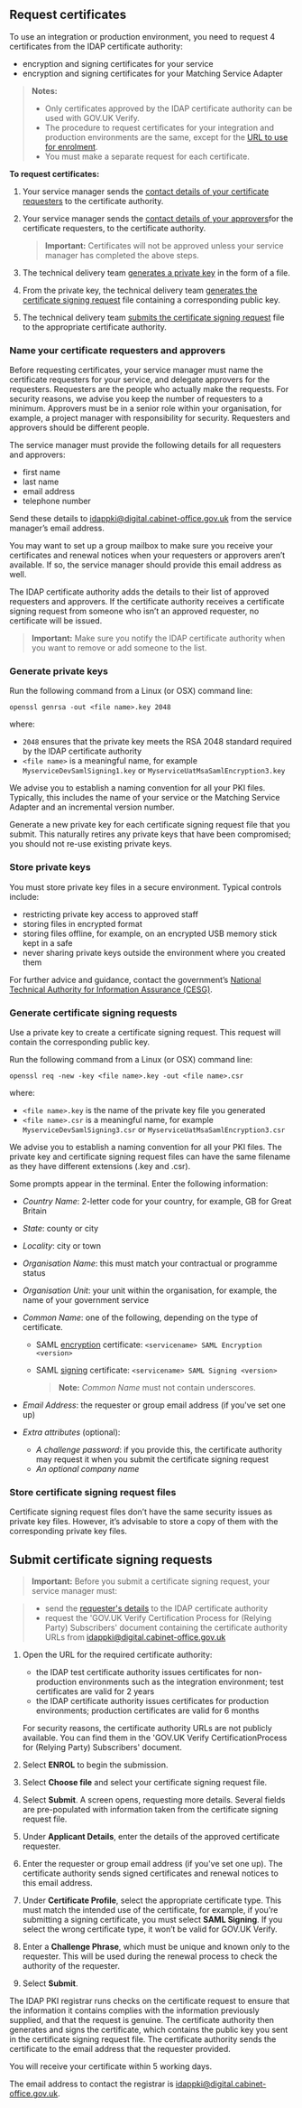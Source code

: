 ## Request certificates

To use an integration or production environment, you need to request 4
certificates from the IDAP certificate authority:

* encryption and signing certificates for your service
* encryption and signing certificates for your Matching Service Adapter

> **Notes:**
>
> * Only certificates approved by the IDAP certificate authority can
>   be used with GOV.UK Verify.
> * The procedure to request certificates for your integration and
>   production environments are the same, except for the
>   [URL to use for enrolment](#submit-certificate-signing-requests).
> * You must make a separate request for each certificate.

**To request certificates:**

1.  Your service manager sends the
    [contact details of your certificate requesters](#name-your-certificate-requesters-and-approvers)
    to the certificate authority.
1.  Your service manager sends the
    [contact details of your approvers](#name-your-certificate-requesters-and-approvers)for
    the certificate requesters, to the certificate authority.

    > **Important:** Certificates will not be approved unless your service manager has completed the above steps.

1.  The technical delivery team
    [generates a private key](#generate-private-keys) in the form of a
    file.
1.  From the private key, the technical delivery team
    [generates the certificate signing request](#generate-certificate-signing-requests) file
    containing a corresponding public key.
1.  The technical delivery team
    [submits the certificate signing request](#submit-certificate-signing-requests) file to
    the appropriate certificate authority.

### Name your certificate requesters and approvers

Before requesting certificates, your service manager must name the
certificate requesters for your service, and delegate approvers for the
requesters. Requesters are the people who actually make the requests.
For security reasons, we advise you keep the number of requesters to a
minimum. Approvers must be in a senior role within your organisation,
for example, a project manager with responsibility for security.
Requesters and approvers should be different people.

The service manager must provide the following details for all
requesters and approvers:

* first name
* last name
* email address
* telephone number

Send these details to <idappki@digital.cabinet-office.gov.uk> from the
service manager’s email address.

You may want to set up a group mailbox to make sure you receive your
certificates and renewal notices when your requesters or approvers
aren’t available. If so, the service manager should provide this email
address as well.

The IDAP certificate authority adds the details to their list of
approved requesters and approvers. If the certificate authority receives
a certificate signing request from someone who isn’t an approved
requester, no certificate will be issued.

> **Important:** Make sure you notify the IDAP certificate authority when you want to
> remove or add someone to the list.

### Generate private keys

Run the following command from a Linux (or OSX) command line:

    openssl genrsa -out <file name>.key 2048

where:

* `2048` ensures that the private key meets the RSA 2048 standard
    required by the IDAP certificate authority
* `<file name>` is a meaningful name, for example
    `MyserviceDevSamlSigning1.key` or
    `MyserviceUatMsaSamlEncryption3.key`

We advise you to establish a naming convention for all your PKI files.
Typically, this includes the name of your service or the Matching
Service Adapter and an incremental version number.

Generate a new private key for each certificate signing request file
that you submit. This naturally retires any private keys that have been
compromised; you should not re-use existing private keys.

### Store private keys

You must store private key files in a secure environment. Typical
controls include:

* restricting private key access to approved staff
* storing files in encrypted format
* storing files offline, for example, on an encrypted USB memory stick kept in a safe
* never sharing private keys outside the environment where you created them

For further advice and guidance, contact the government’s [National
Technical Authority for Information Assurance
(CESG)](https://www.cesg.gov.uk/).

### Generate certificate signing requests

Use a private key to create a certificate signing request. This request
will contain the corresponding public key.

Run the following command from a Linux (or OSX) command line:

    openssl req -new -key <file name>.key -out <file name>.csr

where:

* `<file name>.key` is the name of the private key file you generated
* `<file name>.csr` is a meaningful name, for example
    `MyserviceDevSamlSigning3.csr` or
    `MyserviceUatMsaSamlEncryption3.csr`

We advise you to establish a naming convention for all your PKI files.
The private key and certificate signing request files can have the same
filename as they have different extensions (.key and .csr).

Some prompts appear in the terminal. Enter the following information:

* *Country Name*: 2-letter code for your country, for example, GB for
    Great Britain
* *State*: county or city
* *Locality*: city or town
* *Organisation Name*: this must match your contractual or programme
    status
* *Organisation Unit*: your unit within the organisation, for example,
    the name of your government service
* *Common Name*: one of the following, depending on the type of
    certificate.
  * SAML [encryption](#encryption-certificates) certificate: `<servicename> SAML Encryption <version>`
  * SAML [signing](#signing-certificates) certificate: `<servicename> SAML Signing <version>`

    > **Note:** *Common Name* must not contain underscores.

* *Email Address*: the requester or group email address (if you've set
    one up)
* *Extra attributes* (optional):
  * *A challenge password*: if you provide this, the certificate authority may request it when you submit the certificate signing request
  * *An optional company name*

### Store certificate signing request files

Certificate signing request files don’t have the same security issues as
private key files. However, it’s advisable to store a copy of them with
the corresponding private key files.

## Submit certificate signing requests

> **Important:** Before you submit a certificate signing request, your service manager
> must:

>  * send the [requester's details](#name-your-certificate-requesters-and-approvers) to the IDAP certificate authority
>  * request the 'GOV.UK Verify Certification Process for (Relying Party) Subscribers' document containing the certificate authority URLs from <idappki@digital.cabinet-office.gov.uk>

1.  Open the URL for the required certificate authority:
    * the IDAP test certificate authority issues certificates for non-production environments such as the integration environment; test certificates are valid for 2 years
    * the IDAP certificate authority issues certificates for production environments; production certificates are valid for 6 months

    For security reasons, the certificate authority URLs are not publicly available. You can find them in the 'GOV.UK Verify CertificationProcess for (Relying Party) Subscribers' document.

1.  Select **ENROL** to begin the submission.
1.  Select **Choose file** and select your certificate signing request
    file.
1.  Select **Submit**. A screen opens, requesting more details. Several
    fields are pre-populated with information taken from the certificate
    signing request file.
1.  Under **Applicant Details**, enter the details of the approved
    certificate requester.
1.  Enter the requester or group email address (if you've set one up).
    The certificate authority sends signed certificates and renewal
    notices to this email address.
1.  Under **Certificate Profile**, select the appropriate certificate
    type. This must match the intended use of the certificate, for
    example, if you’re submitting a signing certificate, you must select
    **SAML Signing**. If you select the wrong certificate type, it won’t
    be valid for GOV.UK Verify.
1.  Enter a **Challenge Phrase**, which must be unique and known only to
    the requester. This will be used during the renewal process to check
    the authority of the requester.
1.  Select **Submit**.

The IDAP PKI registrar runs checks on the certificate request to ensure
that the information it contains complies with the information
previously supplied, and that the request is genuine. The certificate
authority then generates and signs the certificate, which contains the
public key you sent in the certificate signing request file. The
certificate authority sends the certificate to the email address that
the requester provided.

You will receive your certificate within 5 working days.

The email address to contact the registrar is
<idappki@digital.cabinet-office.gov.uk>.
